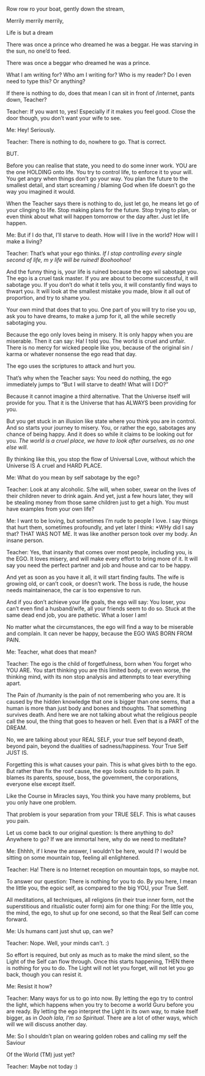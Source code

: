 Row row ro your boat, gently down the stream,

Merrily merrily merrily,

Life is but a dream

 

There was once a prince who dreamed he was a beggar. He was starving in the sun, no one’d to feed.

 

There was once a beggar who dreamed he was a prince.

 

 

What I am writing for? Who am I writing for? Who is my reader? Do I even need to type this? Or anything?

 

If there is nothing to do, does that mean I can sit in front of /internet, pants down, Teacher?

 

Teacher: If you want to, yes! Especially if it makes you feel good. Close the door though, you don’t want your wife to see.

 

Me: Hey! Seriously.

 

Teacher: There is nothing to do, nowhere to go. That is correct.

 

BUT.

 

Before you can realise that state, you need to do some inner work. YOU are the one HOLDING onto life. You try to control life, to enforce it to your will. You get angry when things don’t go your way. You plan the future to the smallest detail, and start screaming / blaming God when life doesn’t go the way you imagined it would.

 

When the Teacher says there is nothing to do, just let go, he means let go of your clinging to life. Stop making plans for the future. Stop trying to plan, or even think about what will happen tomorrow or the day after. Just let life happen.

 

 

Me: But if I do that, I’ll starve to death. How will I live in the world? How will I make a living?

 

Teacher: That’s what your ego thinks. *If I stop controlling every single second of life, m y life will be ruined! Boohoohoo!*

 

And the funny thing is, your life is ruined because the ego wil sabotage you. The ego is a cruel task master. If you are about to become successful, it will sabotage you. If you don’t do what it tells you, it will constantly find ways to thwart you. It will look at the smallest mistake you made, blow it all out of proportion, and try to shame you.

 

Your own mind that does that to you. One part of you will try to rise you up, ask you to have dreams, to make a jump for it, all the while secretly sabotaging you.

 

Because the ego only loves being in misery. It is only happy when you are miserable. Then it can say: Ha! I told you. The world is cruel and unfair. There is no mercy for wicked people like you, because of the original sin / karma or whatever nonsense the ego read that day. 

 

The ego uses the scriptures to attack and hurt you.

 

That’s why when the Teacher says: You need do nothing, the ego immediately jumps to “But I will starve to death! What will I DO?”

 

Because it cannot imagine a third alternative. That the Universe itself will provide for you. That it is the Universe that has ALWAYS been providing for you.

 

 

But you get stuck in an illusion like state where you think you are in control. And so starts your journey to misery. You, or rather the ego, sabotages any chance of being happy. And it does so while it claims to be looking out for you. *The world is a cruel place, we have to look after ourselves, as no one else will.*

 

By thinking like this, you stop the flow of Universal Love, without which the Universe IS A cruel and HARD PLACE.

 

 

Me: What do you mean by self sabotage by the ego?

 

Teacher: Look at any alcoholic. S/he will, when sober, swear on the lives of their children never to drink again. And yet, just a few hours later, they will be stealing money from those same children just to get a high. You must have examples from your own life?

 

Me: I want to be loving, but sometimes I’m rude to people I love. I say things that hurt them, sometimes profoundly, and yet later I think: *WHy did I say that? THAT WAS NOT ME. It was like another person took over my body. An insane person.

 

Teacher: Yes, that insanity that comes over most people, including you, is the EGO. It loves misery, and will make every effort to bring more of it. It will say you need the perfect partner and job and house and car to be happy.

 

And yet as soon as you have it all, it will start finding faults. The wife is growing old, or can’t cook, or doesn’t work. The boss is rude, the house needs maintainenace, the car is too expensive to run.

 

And if you don’t achieve your life goals, the ego will say: You loser, you can’t even find a husband/wife, all your friends seem to do so. Stuck at the same dead end job, you are pathetic. What a loser I am!

 

No matter what the circumstances, the ego will find a way to be miserable and complain. It can never be happy, because the EGO WAS BORN FROM PAIN.

 

Me: Teacher, what does that mean?

 

Teacher: The ego is the child of forgetfulness, born when You forget who YOU ARE. You start thinking you are this limited body, or even worse, the thinking mind, with its non stop analysis and attenmpts to tear everything apart.

 

The Pain of /humanity is the pain of not remembering who you are. It is caused by the hidden knowledge that one is bigger than one seems, that a human is more than just body and bones and thoughts. That something survives death. And here we are not talking about what the religious people call the soul, the thing that goes to heaven or hell. Even that is a PART of the DREAM.

 

No, we are talking about your REAL SELF, your true self beyond death, beyond pain, beyond the dualities of sadness/happiness. Your True Self JUST IS.

 

Forgetting this is what causes your pain. This is what gives birth to the ego. But rather than fix the roof cause, the ego looks outside to its pain. It blames its parents, spouse, boss, the government, the corporations, everyone else except itself.

 

Like the Course in Miracles says, You think you have many problems, but you only have one problem.

 

That problem is your separation from your TRUE SELF. This is what causes you pain.

 

Let us come back to our original question: Is there anything to do? Anywhere to go? If we are immortal here, why do we need to meditate?

 

Me: Ehhhh, if I knew the answer, I wouldn’t be here, would I? I would be sitting on some mountain top, feeling all enlightened.

 

Teacher: Ha! There is no Internet reception on mountain tops, so maybe not.

 

To answer our question: There is nothing for you to do. By you here, I mean the little you, the egoic self, as compared to the big YOU, your True Self.

 

All meditations, all techniques, all religions (in their true inner form, not the superstitious and ritualistic outer form) aim for one thing: For the little you, the mind, the ego, to shut up for one second, so that the Real Self can come forward.

 

Me: Us humans cant just shut up, can we?

 

Teacher: Nope. Well, your minds can’t. :)

 

So effort is required, but only as much as to make the mind silent, so the Light of the Self can flow through. Once this starts happening, THEN there is nothing for you to do. The Light will not let you forget, will not let you go back, though you can resist it.

 

Me: Resist it how?

 

Teacher: Many ways for us to go into now. By letting the ego try to control the light, which happens when you try to become a world Guru before you are ready. By letting the ego interpret the Light in its own way, to make itself bigger, as in *Oooh lala, I’m so Spiritual*. There are a lot of other ways, which will we will discuss another day.

 

Me: So I shouldn’t plan on wearing golden robes and calling my self the Saviour

Of the World (TM) just yet?

 

Teacher: Maybe not today :)